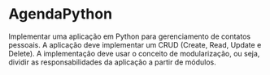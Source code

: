 # AgendaPython
Implementar uma aplicação em Python para gerenciamento de contatos pessoais. A aplicação deve implementar um CRUD (Create, Read, Update e Delete). A implementação deve usar o conceito de modularização, ou seja, dividir as responsabilidades da aplicação a partir de módulos.
